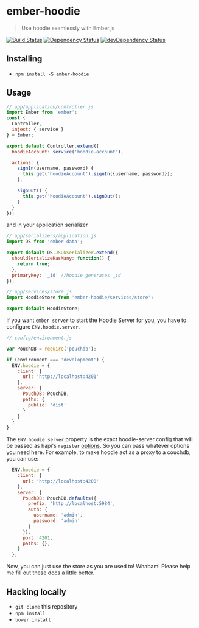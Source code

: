 # ember-hoodie

> Use hoodie seamlessly with Ember.js

[![Build Status](https://travis-ci.org/hoodiehq/ember-hoodie.svg?branch=master)](https://travis-ci.org/hoodiehq/ember-hoodie)
[![Dependency Status](https://david-dm.org/hoodiehq/ember-hoodie.svg)](https://david-dm.org/hoodiehq/ember-hoodie)
[![devDependency Status](https://david-dm.org/hoodiehq/ember-hoodie/dev-status.svg)](https://david-dm.org/hoodiehq/ember-hoodie#info=devDependencies)

## Installing

* `npm install -S ember-hoodie`

## Usage

```js
// app/application/controller.js
import Ember from 'ember';
const {
  Controller,
  inject: { service }
} = Ember;

export default Controller.extend({
  hoodieAccount: service('hoodie-account'),

  actions: {
    signIn(username, password) {
      this.get('hoodieAccount').signIn({username, password});
    },

    signOut() {
      this.get('hoodieAccount').signOut();
    }
  }
});
```
and in your application serializer
```js
// app/serializers/application.js
import DS from 'ember-data';

export default DS.JSONSerializer.extend({
  shouldSerializeHasMany: function() {
    return true;
  },
  primaryKey: '_id' //hoodie generates _id
});
```

```js
// app/services/store.js
import HoodieStore from 'ember-hoodie/services/store';

export default HoodieStore;
```

If you want `ember server` to start the Hoodie Server for you, you have to configure
`ENV.hoodie.server`.

```js
// config/environment.js

var PouchDB = require('pouchdb');

if (environment === 'development') {
  ENV.hoodie = {
    client: {
      url: 'http://localhost:4201'
    },
    server: {
      PouchDB: PouchDB,
      paths: {
        public: 'dist'
      }
    }
  }
}
```

The `ENV.hoodie.server` property is the exact hoodie-server config that will be passed as hapi's `register` [options](https://github.com/hoodiehq/hoodie-server#example). So you can pass whatever options you need here. For example, to make hoodie act as a proxy to a couchdb, you can use:

```js
  ENV.hoodie = {
    client: {
      url: 'http://localhost:4200'
    },
    server: {
      PouchDB: PouchDB.defaults({
        prefix: 'http://localhost:5984',
        auth: {
          username: 'admin',
          password: 'admin'
        }
      }),
      port: 4201,
      paths: {},
    }
  };
```

Now, you can just use the store as you are used to! Whabam! Please help
me fill out these docs a little better.

## Hacking locally

* `git clone` this repository
* `npm install`
* `bower install`
